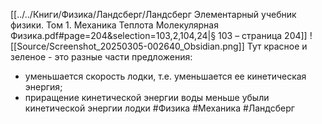 [[../../Книги/Физика/Ландсберг/Ландсберг Элементарный учебник физики. Том 1. Механика Теплота Молекулярная Физика.pdf#page=204&selection=103,2,104,24|§ 103 – страница 204]]
![[Source/Screenshot_20250305-002640_Obsidian.png]]
Тут красное и зеленое - это разные части предложения:
- уменьшается скорость лодки, т.е. уменьшается ее кинетическая энергия;
- приращение кинетической энергии воды меньше убыли кинетической энергии лодки
#Физика #Механика #Ландсберг 